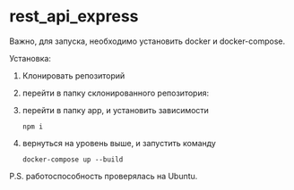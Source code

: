 # rest_api_express

Важно, для запуска, необходимо установить docker и docker-compose.

Установка:
1. Клонировать репозиторий

2. перейти в папку склонированного репозитория:

3. перейти в папку app, и установить зависимости 

    ```npm i```

4. вернуться на уровень выше, и запустить команду 

    ```docker-compose up --build ```
    
P.S. работоспособность проверялась на Ubuntu.
